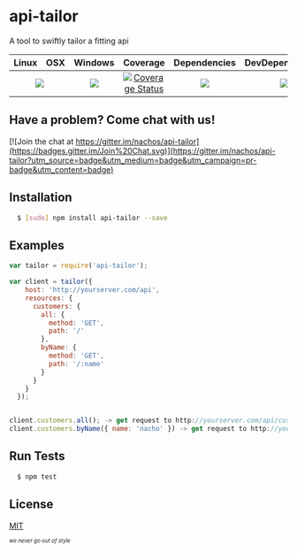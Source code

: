 # api-tailor

A tool to swiftly tailor a fitting api

<table>
  <thead>
    <tr>
      <th>Linux</th>
      <th>OSX</th>
      <th>Windows</th>
      <th>Coverage</th>
      <th>Dependencies</th>
      <th>DevDependencies</th>
    </tr>
  </thead>
  <tbody>
    <tr>
      <td colspan="2" align="center">
        <a href="https://travis-ci.org/nachos/api-tailor"><img src="https://img.shields.io/travis/nachos/api-tailor.svg?style=flat-square"></a>
      </td>
      <td align="center">
        <a href="https://ci.appveyor.com/project/noamokman/api-tailor"><img src="https://img.shields.io/appveyor/ci/noamokman/api-tailor.svg?style=flat-square"></a>
      </td>
      <td align="center">
<a href='https://coveralls.io/r/nachos/api-tailor'><img src='https://img.shields.io/coveralls/nachos/api-tailor.svg?style=flat-square' alt='Coverage Status' /></a>
      </td>
      <td align="center">
        <a href="https://david-dm.org/nachos/api-tailor"><img src="https://img.shields.io/david/nachos/api-tailor.svg?style=flat-square"></a>
      </td>
      <td align="center">
        <a href="https://david-dm.org/nachos/api-tailor#info=devDependencies"><img src="https://img.shields.io/david/dev/nachos/api-tailor.svg?style=flat-square"/></a>
      </td>
    </tr>
  </tbody>
</table>

## Have a problem? Come chat with us!
[![Join the chat at https://gitter.im/nachos/api-tailor](https://badges.gitter.im/Join%20Chat.svg)](https://gitter.im/nachos/api-tailor?utm_source=badge&utm_medium=badge&utm_campaign=pr-badge&utm_content=badge)

## Installation
``` bash
  $ [sudo] npm install api-tailor --save
```

## Examples
``` js
var tailor = require('api-tailor');

var client = tailor({
    host: 'http://yourserver.com/api',
    resources: {
      customers: {
        all: {
          method: 'GET',
          path: '/'
        },
        byName: {
          method: 'GET',
          path: '/:name'
        }
      }
    }
  });


client.customers.all(); -> get request to http://yourserver.com/api/customers/all
client.customers.byName({ name: 'nacho' }) -> get request to http://yourserver.com/api/customers/nacho
```

## Run Tests
``` bash
  $ npm test
```

## License

[MIT](LICENSE)

<sub><sup>*we never go out of style*</sup></sub>

